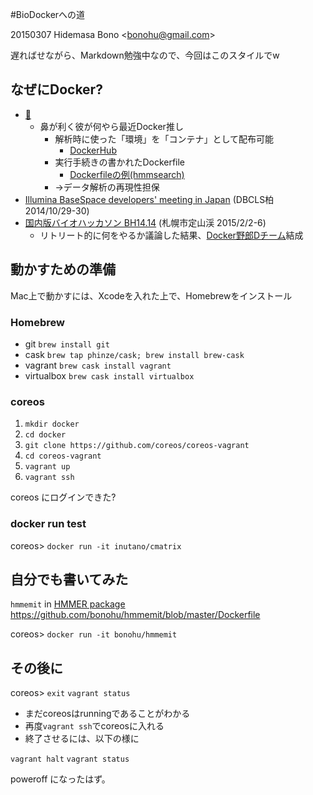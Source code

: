 #BioDockerへの道

20150307 Hidemasa Bono \<bonohu@gmail.com\>

遅ればせながら、Markdown勉強中なので、今回はこのスタイルでw

## なぜにDocker?
* [🐶](https://twitter.com/inut)
	* 鼻が利く彼が何やら最近Docker推し
		* 解析時に使った「環境」を「コンテナ」として配布可能
			* [DockerHub](https://hub.docker.com/)
		* 実行手続きの書かれたDockerfile
			* [Dockerfileの例(hmmsearch)](https://registry.hub.docker.com/u/bonohu/debian-hmmsearch2/)
		* →データ解析の再現性担保
* [Illumina BaseSpace developers' meeting in Japan](http://www.illuminakk.co.jp/events/seminar_japan.ilmn) (DBCLS柏 2014/10/29-30)
* [国内版バイオハッカソン BH14.14](http://wiki.lifesciencedb.jp/mw/BH14.14) (札幌市定山渓 2015/2/2-6)
	* リトリート的に何をやるか議論した結果、[Docker野郎Dチーム](http://wiki.lifesciencedb.jp/mw/BH14.14/Docker)結成

## 動かすための準備

Mac上で動かすには、Xcodeを入れた上で、Homebrewをインストール

### Homebrew

* git `brew install git`
* cask `brew tap phinze/cask; brew install brew-cask`
* vagrant `brew cask install vagrant`
* virtualbox `brew cask install virtualbox`

### coreos

1. `mkdir docker`
2. `cd docker`
3. `git clone https://github.com/coreos/coreos-vagrant`
4. `cd coreos-vagrant`
5. `vagrant up`
6. `vagrant ssh`

coreos にログインできた?

### docker run test

coreos> `docker run -it inutano/cmatrix`

## 自分でも書いてみた

`hmmemit` in [HMMER package](http://hmmer.janelia.org/) 
https://github.com/bonohu/hmmemit/blob/master/Dockerfile

coreos> `docker run -it bonohu/hmmemit`

## その後に

coreos> `exit`
`vagrant status`

- まだcoreosはrunningであることがわかる
- 再度`vagrant ssh`でcoreosに入れる
- 終了させるには、以下の様に

`vagrant halt`
`vagrant status`

poweroff になったはず。



